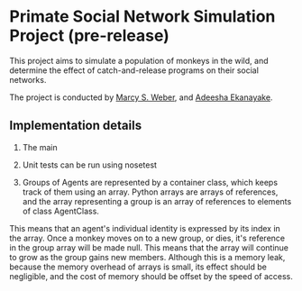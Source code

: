 Primate Social Network Simulation Project (pre-release)
=======================================================

This project aims to simulate a population of monkeys in the wild, and determine the effect of catch-and-release programs on their social networks. 

The project is conducted by [Marcy S. Weber](http://marcysweber.com), and [Adeesha Ekanayake](http://adeeshaek.com).

Implementation details
----------------------
1. The main 

2. Unit tests can be run using nosetest

3. Groups of Agents are represented by a container class, which keeps track of them using an array. Python arrays are arrays of references, and the array representing a group is an array of references to elements of class AgentClass. 

This means that an agent's individual identity is expressed by its index in the array. Once a monkey moves on to a new group, or dies, it's reference in the group array will be made null. This means that the array will continue to grow as the group gains new members. Although this is a memory leak, because the memory overhead of arrays is small, its effect should be negligible, and the cost of memory should be offset by the speed of access. 




